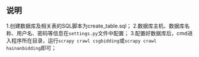 ## 说明

1.创建数据库及相关表的SQL脚本为create_table.sql；
2.数据库主机、数据库名称、用户名、密码等信息在`settings.py`文件中配置；
3.配置好数据库后，cmd进入程序所在目录，运行`scrapy crawl csgbidding`或`scrapy crawl hainanbidding`即可；
